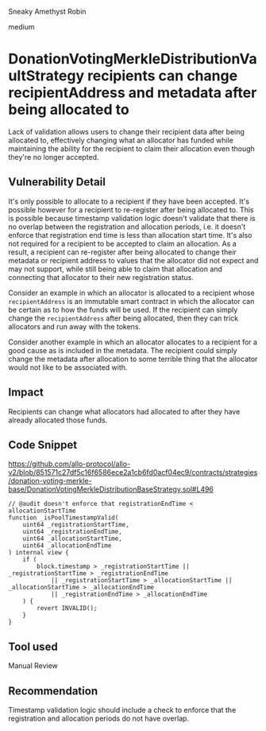 Sneaky Amethyst Robin

medium

# DonationVotingMerkleDistributionVaultStrategy recipients can change recipientAddress and metadata after being allocated to

Lack of validation allows users to change their recipient data after being allocated to, effectively changing what an allocator has funded while maintaining the ability for the recipient to claim their allocation even though they're no longer accepted.

## Vulnerability Detail

It's only possible to allocate to a recipient if they have been accepted. It's possible however for a recipient to re-register after being allocated to. This is possible because timestamp validation logic doesn't validate that there is no overlap between the registration and allocation periods, i.e. it doesn't enforce that registration end time is less than allocation start time. It's also not required for a recipient to be accepted to claim an allocation. As a result, a recipient can re-register after being allocated to change their metadata or recipient address to values that the allocator did not expect and may not support, while still being able to claim that allocation and connecting that allocator to their new registration status.

Consider an example in which an allocator is allocated to a recipient whose `recipientAddress` is an immutable smart contract in which the allocator can be certain as to how the funds will be used. If the recipient can simply change the `recipientAddress` after being allocated, then they can trick allocators and run away with the tokens.

Consider another example in which an allocator allocates to a recipient for a good cause as is included in the metadata. The recipient could simply change the metadata after allocation to some terrible thing that the allocator would not like to be associated with.

## Impact

Recipients can change what allocators had allocated to after they have already allocated those funds.

## Code Snippet

https://github.com/allo-protocol/allo-v2/blob/851571c27df5c16f6586ece2a1cb6fd0acf04ec9/contracts/strategies/donation-voting-merkle-base/DonationVotingMerkleDistributionBaseStrategy.sol#L496
```solidity
// @audit doesn't enforce that registrationEndTime < allocationStartTime
function _isPoolTimestampValid(
    uint64 _registrationStartTime,
    uint64 _registrationEndTime,
    uint64 _allocationStartTime,
    uint64 _allocationEndTime
) internal view {
    if (
        block.timestamp > _registrationStartTime || _registrationStartTime > _registrationEndTime
            || _registrationStartTime > _allocationStartTime || _allocationStartTime > _allocationEndTime
            || _registrationEndTime > _allocationEndTime
    ) {
        revert INVALID();
    }
}
```

## Tool used

Manual Review

## Recommendation

Timestamp validation logic should include a check to enforce that the registration and allocation periods do not have overlap.